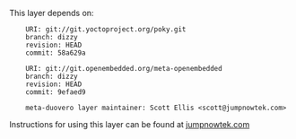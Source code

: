 This layer depends on:

        URI: git://git.yoctoproject.org/poky.git
        branch: dizzy
        revision: HEAD
        commit: 58a629a

        URI: git://git.openembedded.org/meta-openembedded
        branch: dizzy
        revision: HEAD
        commit: 9efaed9 

        meta-duovero layer maintainer: Scott Ellis <scott@jumpnowtek.com>

Instructions for using this layer can be found at [jumpnowtek.com][duovero-yocto-build]

[duovero-yocto-build]: http://www.jumpnowtek.com/gumstix/duovero/Duovero-Systems-with-Yocto.html

